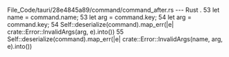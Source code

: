 File_Code/tauri/28e4845a89/command/command_after.rs --- Rust
 .                                                                                                                                                           53     let name = command.name;
53     let arg = command.key;                                                                                                                                54     let arg = command.key;
54     Self::deserialize(command).map_err(|e| crate::Error::InvalidArgs(arg, e).into())                                                                      55     Self::deserialize(command).map_err(|e| crate::Error::InvalidArgs(name, arg, e).into())

